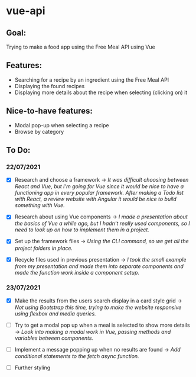 # vue-api

## Goal:
Trying to make a food app using the Free Meal API using Vue

## Features:
- Searching for a recipe by an ingredient using the Free Meal API
- Displaying the found recipes
- Displaying more details about the recipe when selecting (clicking on) it

## Nice-to-have features:
- Modal pop-up when selecting a recipe
- Browse by category

## To Do: 
### 22/07/2021
- [x] Research and choose a framework -> _It was difficult choosing between React and Vue, but I'm going for Vue since it would be nice to have a functioning app in every popular framework. After making a Todo list with React, a review website with Angular it would be nice to build something with Vue._

- [x] Research about using Vue components -> _I made a presentation about the basics of Vue a while ago, but I hadn't really used components, so I need to look up on how to implement them in a project._

- [x] Set up the framework files -> _Using the CLI command, so we get all the project folders in place._

- [x] Recycle files used in previous presentation -> _I took the small example from my presentation and made them into separate components and made the function work inside a component setup._

### 23/07/2021
- [x] Make the results from the users search display in a card style grid -> _Not using Bootstrap this time, trying to make the website responsive using flexbox and media queries._ 
  
- [ ] Try to get a modal pop up when a meal is selected to show more details -> _Look into making a modal work in Vue, passing methods and variables between components._

- [ ] Implement a message popping up when no results are found -> _Add conditional statements to the fetch async function._

- [ ] Further styling







